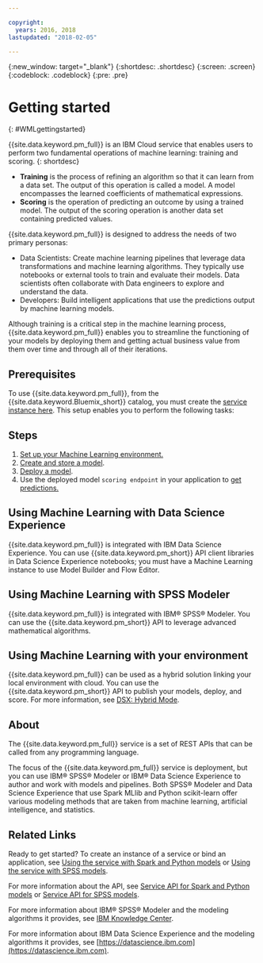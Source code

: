 ```yaml
---

copyright:
  years: 2016, 2018
lastupdated: "2018-02-05"

---
```


<!-- Common attributes used in the template are defined as follows: -->
{:new_window: target="_blank"}
{:shortdesc: .shortdesc}
{:screen: .screen}
{:codeblock: .codeblock}
{:pre: .pre}

# Getting started
{: #WMLgettingstarted}

{{site.data.keyword.pm_full}} is an IBM Cloud service that enables users to perform two fundamental operations of machine learning: training and scoring.
{: shortdesc}

- **Training** is the process of refining an algorithm so that it can learn from a data set. The output of this operation is called a model. A model encompasses the learned coefficients of mathematical expressions.
- **Scoring** is the operation of predicting an outcome by using a trained model. The output of the scoring operation is another data set containing predicted values.

{{site.data.keyword.pm_full}} is designed to address the needs of two primary personas:

- Data Scientists: Create machine learning pipelines that leverage data transformations and machine learning algorithms. They typically use notebooks or external tools to train and evaluate their models. Data scientists often collaborate with Data engineers to explore and understand the data.
- Developers: Build intelligent applications that use the predictions output by machine learning models.

Although training is a critical step in the machine learning process, {{site.data.keyword.pm_full}} enables you to streamline the functioning of your models by deploying them and getting actual business value from them over time and through all of their iterations.

## Prerequisites

To use {{site.data.keyword.pm_full}}, from the {{site.data.keyword.Bluemix_short}} catalog, you must create the [service instance here](https://console.bluemix.net/catalog/services/ibm-watson-machine-learning/). This setup enables you to perform the following tasks:

## Steps

1. [Set up your Machine Learning environment.](ml_getting_access.html)
1. [Create and store a model](pm_custom_models.html).
2. [Deploy a model](pm_service_api_spark_online.html).
3. Use the deployed model `scoring endpoint` in your application to [get predictions.](pm_service_api_spark_building.html)

## Using Machine Learning with Data Science Experience

{{site.data.keyword.pm_full}} is integrated with IBM Data Science Experience. You can use {{site.data.keyword.pm_short}} API client libraries in Data Science Experience notebooks; you must have a Machine Learning instance to use Model Builder and Flow Editor.

## Using Machine Learning with SPSS Modeler

{{site.data.keyword.pm_full}} is integrated with IBM® SPSS® Modeler. You can use the {{site.data.keyword.pm_short}} API to leverage advanced mathematical algorithms.


## Using Machine Learning with your environment

{{site.data.keyword.pm_full}} can be used as a hybrid solution linking your local environment with cloud. You can use the {{site.data.keyword.pm_short}} API to publish your models, deploy, and score. For more information, see [DSX: Hybrid Mode](https://medium.com/ibm-data-science-experience/dsx-hybrid-mode-91b580450c5b).

## About

The {{site.data.keyword.pm_full}} service is a set of REST APIs that can be
called from any programming language.

The focus of the {{site.data.keyword.pm_full}} service is deployment, but you can use IBM® SPSS® Modeler or IBM® Data Science Experience to author and work with models and pipelines. Both SPSS® Modeler and Data Science Experience that use Spark MLlib and Python scikit-learn offer various modeling methods that are taken from machine learning, artificial intelligence, and statistics.

## Related Links

Ready to get started? To create an instance of a service or bind
an application, see [Using the service with Spark and Python models](using_pm_service_dsx.html) or
[Using the service with SPSS models](using_pm_service.html).

For more information about the API, see [Service API for Spark and Python models](pm_service_api_spark.html) or [Service
API for SPSS models](pm_service_api_spss.html).

For more information about IBM® SPSS® Modeler and the modeling algorithms it
provides, see [IBM Knowledge Center](https://www.ibm.com/support/knowledgecenter/SS3RA7).

For more information about IBM Data Science Experience and the modeling
algorithms it provides, see [https://datascience.ibm.com](https://datascience.ibm.com).
